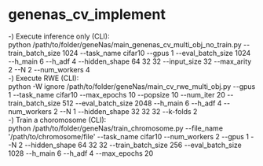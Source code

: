 # genenas_cv_implement
-) Execute inference only (CLI):  
python /path/to/folder/geneNas/main_genenas_cv_multi_obj_no_train.py --train_batch_size 1024 --task_name cifar10 --gpus 1 --eval_batch_size 1024  --h_main 6 --h_adf 4 --hidden_shape 64 32 32 --input_size 32 --max_arity 2 --N 2 --num_workers 4  
-) Execute RWE (CLI):  
python -W ignore /path/to/folder/geneNas/main_cv_rwe_multi_obj.py --gpus 1 --task_name cifar10 --max_epochs 10 --popsize 10 --num_iter 20 --train_batch_size 512 --eval_batch_size 2048 --h_main 6 --h_adf 4 --num_workers 2 --N 1 --hidden_shape 32 32 32 --k-folds 2  
-) Train a choromosome (CLI):  
python /path/to/folder/geneNas/train_chromosome.py --file_name '/path/to/chromosome/file' --task_name cifar10 --num_workers 2 --gpus 1 --N 2 --hidden_shape 64 32 32 --train_batch_size 256 --eval_batch_size 1028 --h_main 6 --h_adf 4 --max_epochs 20
